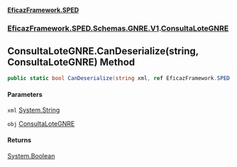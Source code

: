 #### [EficazFramework.SPED](EficazFrameworkSPED.md 'EficazFramework SPED')
### [EficazFramework.SPED.Schemas.GNRE.V1](EficazFramework.SPED.Schemas.GNRE.V1.md 'EficazFramework.SPED.Schemas.GNRE.V1').[ConsultaLoteGNRE](EficazFramework.SPED.Schemas.GNRE.V1/ConsultaLoteGNRE.md 'EficazFramework.SPED.Schemas.GNRE.V1.ConsultaLoteGNRE')

## ConsultaLoteGNRE.CanDeserialize(string, ConsultaLoteGNRE) Method

```csharp
public static bool CanDeserialize(string xml, ref EficazFramework.SPED.Schemas.GNRE.V1.ConsultaLoteGNRE obj);
```
#### Parameters

<a name='EficazFramework.SPED.Schemas.GNRE.V1.ConsultaLoteGNRE.CanDeserialize(string,EficazFramework.SPED.Schemas.GNRE.V1.ConsultaLoteGNRE).xml'></a>

`xml` [System.String](https://docs.microsoft.com/en-us/dotnet/api/System.String 'System.String')

<a name='EficazFramework.SPED.Schemas.GNRE.V1.ConsultaLoteGNRE.CanDeserialize(string,EficazFramework.SPED.Schemas.GNRE.V1.ConsultaLoteGNRE).obj'></a>

`obj` [ConsultaLoteGNRE](EficazFramework.SPED.Schemas.GNRE.V1/ConsultaLoteGNRE.md 'EficazFramework.SPED.Schemas.GNRE.V1.ConsultaLoteGNRE')

#### Returns
[System.Boolean](https://docs.microsoft.com/en-us/dotnet/api/System.Boolean 'System.Boolean')